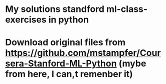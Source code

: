 # My solutions standford ml-class-exercises in python 
# Download original files from https://github.com/mstampfer/Coursera-Stanford-ML-Python (mybe from here, I can,t remenber it)
